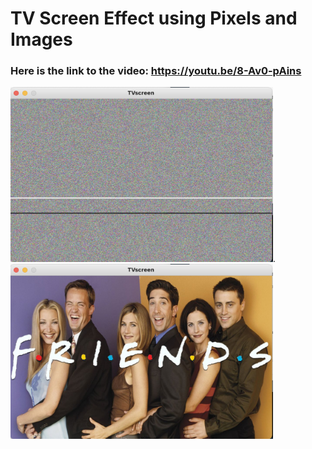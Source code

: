 # TV Screen Effect using Pixels and Images

### Here is the link to the video: https://youtu.be/8-Av0-pAins

<img src="TVbuzz.png" width=420 height="280">. 
<img src="TVopen.png" width=420 height="280">
